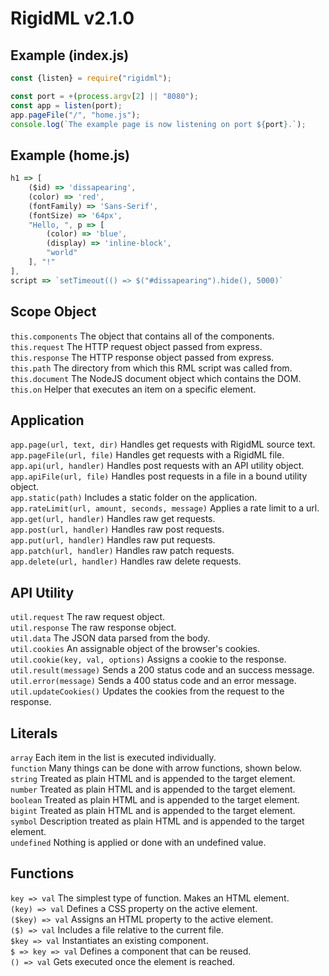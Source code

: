# RigidML v2.1.0

## Example (index.js)

```js
const {listen} = require("rigidml");

const port = +(process.argv[2] || "8080");
const app = listen(port);
app.pageFile("/", "home.js");
console.log(`The example page is now listening on port ${port}.`);
```

## Example (home.js)

```js
h1 => [
	($id) => 'dissapearing',
	(color) => 'red',
	(fontFamily) => 'Sans-Serif',
	(fontSize) => '64px',
	"Hello, ", p => [
		(color) => 'blue',
		(display) => 'inline-block',
		"world"
	], "!"
],
script => `setTimeout(() => $("#dissapearing").hide(), 5000)`
```

## Scope Object
`this.components` The object that contains all of the components.  
`this.request` The HTTP request object passed from express.  
`this.response` The HTTP response object passed from express.  
`this.path` The directory from which this RML script was called from.  
`this.document` The NodeJS document object which contains the DOM.  
`this.on` Helper that executes an item on a specific element.  

## Application
`app.page(url, text, dir)` Handles get requests with RigidML source text.  
`app.pageFile(url, file)` Handles get requests with a RigidML file.  
`app.api(url, handler)` Handles post requests with an API utility object.  
`app.apiFile(url, file)` Handles post requests in a file in a bound utility object.  
`app.static(path)` Includes a static folder on the application.  
`app.rateLimit(url, amount, seconds, message)` Applies a rate limit to a url.  
`app.get(url, handler)` Handles raw get requests.  
`app.post(url, handler)` Handles raw post requests.  
`app.put(url, handler)` Handles raw put requests.  
`app.patch(url, handler)` Handles raw patch requests.  
`app.delete(url, handler)` Handles raw delete requests.  

## API Utility
`util.request` The raw request object.  
`util.response` The raw response object.  
`util.data` The JSON data parsed from the body.  
`util.cookies` An assignable object of the browser's cookies.  
`util.cookie(key, val, options)` Assigns a cookie to the response.  
`util.result(message)` Sends a 200 status code and an success message.  
`util.error(message)` Sends a 400 status code and an error message.  
`util.updateCookies()` Updates the cookies from the request to the response.  

## Literals
`array` Each item in the list is executed individually.  
`function` Many things can be done with arrow functions, shown below.  
`string` Treated as plain HTML and is appended to the target element.  
`number` Treated as plain HTML and is appended to the target element.  
`boolean` Treated as plain HTML and is appended to the target element.  
`bigint` Treated as plain HTML and is appended to the target element.  
`symbol` Description treated as plain HTML and is appended to the target element.  
`undefined` Nothing is applied or done with an undefined value.

## Functions
`key => val` The simplest type of function. Makes an HTML element.  
`(key) => val` Defines a CSS property on the active element.  
`($key) => val` Assigns an HTML property to the active element.  
`($) => val` Includes a file relative to the current file.  
`$key => val` Instantiates an existing component.  
`$ => key => val` Defines a component that can be reused.  
`() => val` Gets executed once the element is reached.  